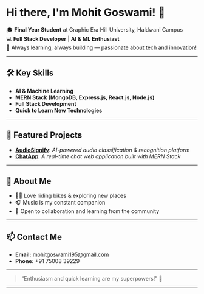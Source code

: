 # Hi there, I'm Mohit Goswami! 👋

🎓 **Final Year Student** at Graphic Era Hill University, Haldwani Campus  
💻 **Full Stack Developer** | **AI & ML Enthusiast**  
🚀 Always learning, always building — passionate about tech and innovation!

---

## 🛠️ Key Skills

- **AI & Machine Learning**
- **MERN Stack (MongoDB, Express.js, React.js, Node.js)**
- **Full Stack Development**
- **Quick to Learn New Technologies**

---

## 🌟 Featured Projects

- [**AudioSignify**](https://github.com/mohit-180/audiosignify): *AI-powered audio classification & recognition platform*
- [**ChatApp**](https://github.com/mohit-180/chatapp): *A real-time chat web application built with MERN Stack*

---

## 🤩 About Me

- 🚴‍♂️ Love riding bikes & exploring new places
- 🎧 Music is my constant companion
- 🤝 Open to collaboration and learning from the community

---

## 📫 Contact Me

- **Email:** mohitgoswami195@gmail.com
- **Phone:** +91 75008 39229

---

> “Enthusiasm and quick learning are my superpowers!” 🚀

---

<!--
**mohit-180/mohit-180** is a ✨ special ✨ repository because its README.md (this file) appears on your GitHub profile.
-->
